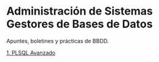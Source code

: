 # Administración de Sistemas Gestores de Bases de Datos


Apuntes, boletines y prácticas de BBDD.

[1. PLSQL Avanzado](./ApuntesPL.md)
